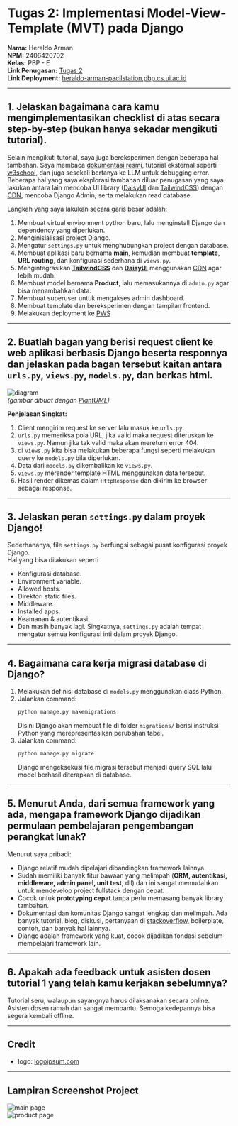 # Tugas 2: Implementasi Model-View-Template (MVT) pada Django
**Nama:** Heraldo Arman  
**NPM:** 2406420702     
**Kelas:** PBP - E  
**Link Penugasan:** [Tugas 2](https://pbp-fasilkom-ui.github.io/ganjil-2026/assignments/individual/assignment-2)  
**Link Deployment:** [heraldo-arman-pacilstation.pbp.cs.ui.ac.id](https://heraldo-arman-pacilstation.pbp.cs.ui.ac.id/)  

---
## 1. Jelaskan bagaimana cara kamu mengimplementasikan checklist di atas secara step-by-step (bukan hanya sekadar mengikuti tutorial).
Selain mengikuti tutorial, saya juga bereksperimen dengan beberapa hal tambahan. Saya membaca [dokumentasi resmi](https://docs.djangoproject.com/en/5.2/), tutorial eksternal seperti [w3school](https://www.w3schools.com/django/), dan juga sesekali bertanya ke LLM untuk debugging error. Beberapa hal yang saya eksplorasi tambahan diluar penugasan yang saya lakukan antara lain mencoba UI library ([DaisyUI](https://daisyui.com/docs/cdn/) dan [TailwindCSS](https://tailwindcss.com/docs/installation/play-cdn)) dengan [CDN](https://aws.amazon.com/id/what-is/cdn/), mencoba Django Admin, serta melakukan read database.  

Langkah yang saya lakukan secara garis besar adalah:

1. Membuat virtual environment python baru, lalu menginstall Django dan dependency yang diperlukan.  
2. Menginisialisasi project Django.  
3. Mengatur `settings.py` untuk menghubungkan project dengan database.  
4. Membuat aplikasi baru bernama **main**, kemudian membuat **template**, **URL routing**, dan konfigurasi sederhana di `views.py`.  
5. Mengintegrasikan **[TailwindCSS](https://tailwindcss.com/docs/installation/play-cdn)** dan **[DaisyUI](https://daisyui.com/docs/cdn/)** menggunakan [CDN](https://aws.amazon.com/id/what-is/cdn/) agar lebih mudah.  
6. Membuat model bernama **Product**, lalu memasukannya di `admin.py` agar bisa menambahkan data.  
7. Membuat superuser untuk mengakses admin dashboard.
8. Membuat template dan bereksperimen dengan tampilan frontend.  
9. Melakukan deployment ke [PWS](https://pbp.cs.ui.ac.id/web)
---

## 2. Buatlah bagan yang berisi request client ke web aplikasi berbasis Django beserta responnya dan jelaskan pada bagan tersebut kaitan antara `urls.py`, `views.py`, `models.py`, dan berkas html.
![diagram](image/diagram.png)  
*(gambar dibuat dengan [PlantUML](https://www.plantuml.com/plantuml/uml/))*  

**Penjelasan Singkat:**  
1. Client mengirim request ke server lalu masuk ke `urls.py`.  
2. `urls.py` memeriksa pola URL, jika valid maka request diteruskan ke `views.py`. Namun jika tak valid maka akan mereturn error 404.
3. di `views.py` kita bisa melakukan beberapa fungsi seperti melakukan query ke `models.py` bila diperlukan.  
4. Data dari `models.py` dikembalikan ke `views.py`.  
5. `views.py` merender template HTML menggunakan data tersebut.  
6. Hasil render dikemas dalam `HttpResponse` dan dikirim ke browser sebagai response.  

---

## 3. Jelaskan peran `settings.py` dalam proyek Django!
Sederhananya, file `settings.py` berfungsi sebagai pusat konfigurasi proyek Django.  
Hal yang bisa dilakukan seperti
- Konfigurasi database.  
- Environment variable.  
- Allowed hosts.  
- Direktori static files.
- Middleware.  
- Installed apps.  
- Keamanan & autentikasi.  
- Dan masih banyak lagi.
Singkatnya, `settings.py` adalah tempat mengatur semua konfigurasi inti dalam proyek Django.  

---

## 4. Bagaimana cara kerja migrasi database di Django?
1. Melakukan definisi database di `models.py` menggunakan class Python.  
2. Jalankan command:  
   ```bash
   python manage.py makemigrations
   ```
    Disini Django akan membuat file di folder `migrations/` berisi instruksi Python yang merepresentasikan perubahan tabel.
3. Jalankan command:
   ```bash
   python manage.py migrate
   ```
   Django mengeksekusi file migrasi tersebut menjadi query SQL lalu model berhasil diterapkan di database.

---

## 5. Menurut Anda, dari semua framework yang ada, mengapa framework Django dijadikan permulaan pembelajaran pengembangan perangkat lunak?
Menurut saya pribadi:
* Django relatif mudah dipelajari dibandingkan framework lainnya.
* Sudah memiliki banyak fitur bawaan yang melimpah (**ORM, autentikasi, middleware, admin panel, unit test**, dll) dan ini sangat memudahkan untuk mendevelop project fullstack dengan cepat.
* Cocok untuk **prototyping cepat** tanpa perlu memasang banyak library tambahan.
* Dokumentasi dan komunitas Django sangat lengkap dan melimpah. Ada banyak tutorial, blog, diskusi, pertanyaan di [stackoverflow](https://stackoverflow.com/questions), boilerplate, contoh, dan banyak hal lainnya.
* Django adalah framework yang kuat, cocok dijadikan fondasi sebelum mempelajari framework lain.
---

## 6. Apakah ada feedback untuk asisten dosen tutorial 1 yang telah kamu kerjakan sebelumnya?
Tutorial seru, walaupun sayangnya harus dilaksanakan secara online. Asisten dosen ramah dan sangat membantu. Semoga kedepannya bisa segera kembali offline.

---
## Credit
- logo: [logoipsum.com](https://logoipsum.com/artwork/389)
---

## Lampiran Screenshot Project
![main page](image/main-page.png)  
![product page](image/product-page.png)  
